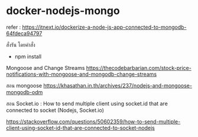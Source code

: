 # docker-nodejs-mongo

refer : https://itnext.io/dockerize-a-node-js-app-connected-to-mongodb-64fdeca94797

สั่งรัน โดยคำสั่ง
- npm install


Mongoose and Change Streams
https://thecodebarbarian.com/stock-price-notifications-with-mongoose-and-mongodb-change-streams


สอน mongoose
https://khasathan.in.th/archives/237/nodejs-and-mongoose-mongodb-odm


สอน Socket.io : How to send multiple client using socket.id that are connected to socket (Nodejs, Socket.io)

https://stackoverflow.com/questions/50602359/how-to-send-multiple-client-using-socket-id-that-are-connected-to-socket-nodejs
